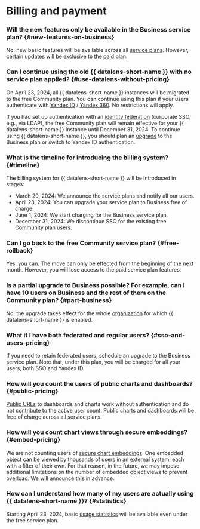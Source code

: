 # Billing and payment

### Will the new features only be available in the Business service plan? {#new-features-on-business}

No, new basic features will be available across all [service plans](../../datalens/pricing.md). However, certain updates will be exclusive to the paid plan.

### Can I continue using the old {{ datalens-short-name }} with no service plan applied? {#use-datalens-without-pricing}

On April 23, 2024, all {{ datalens-short-name }} instances will be migrated to the free Community plan. You can continue using this plan if your users authenticate with [Yandex ID](https://yandex.com/support/id/index.html) / [Yandex 360](https://yandex.com/support/business/index.html). No restrictions will apply.

If you had set up authentication with an [identity federation](../../organization/concepts/add-federation.md) (corporate SSO, e.g., via LDAP), the free Community plan will remain effective for your {{ datalens-short-name }} instance until December 31, 2024. To continue using {{ datalens-short-name }}, you should plan an [upgrade](../../datalens/settings/service-plan.md#change-service-plan) to the Business plan or switch to Yandex ID authentication.

### What is the timeline for introducing the billing system? {#timeline}

The billing system for {{ datalens-short-name }} will be introduced in stages:

* March 20, 2024: We announce the service plans and notify all our users.
* April 23, 2024: You can upgrade your service plan to Business free of charge.
* June 1, 2024: We start charging for the Business service plan.
* December 31, 2024: We discontinue SSO for the existing free Community plan users.

### Can I go back to the free Community service plan? {#free-rollback}

Yes, you can. The move can only be effected from the beginning of the next month. However, you will lose access to the paid service plan features.

### Is a partial upgrade to Business possible? For example, can I have 10 users on Business and the rest of them on the Community plan? {#part-business}

No, the upgrade takes effect for the whole [organization](../../datalens/concepts/organizations.md) for which {{ datalens-short-name }} is enabled.

### What if I have both federated and regular users? {#sso-and-users-pricing}

If you need to retain federated users, schedule an upgrade to the Business service plan. Note that, under this plan, you will be charged for all your users, both SSO and Yandex ID.

### How will you count the users of public charts and dashboards? {#public-pricing}

[Public URLs](../../datalens/concepts/datalens-public.md) to dashboards and charts work without authentication and do not contribute to the active user count. Public charts and dashboards will be free of charge across all service plans.

### How will you count chart views through secure embeddings? {#embed-pricing}

We are not counting users of [secure chart embeddings](../../datalens/dashboard/embedded-objects.md#private-embedding). One embedded object can be viewed by thousands of users in an external system, each with a filter of their own. For that reason, in the future, we may impose additional limitations on the number of embedded object views to prevent overload. We will announce this in advance.

### How can I understand how many of my users are actually using {{ datalens-short-name }}? {#statistics}

Starting April 23, 2024, basic [usage statistics](../../datalens/operations/connection/create-usage-tracking.md) will be available even under the free service plan.
